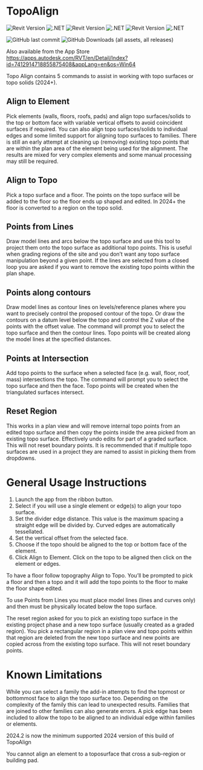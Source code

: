 # TopoAlign
![Revit Version](https://img.shields.io/badge/Revit%20Version-2019_--_2020-blue.svg) ![.NET](https://img.shields.io/badge/.NET-4.7-blue.svg) 
![Revit Version](https://img.shields.io/badge/Revit%20Version-2021_--_2024-blue.svg) ![.NET](https://img.shields.io/badge/.NET-4.8-blue.svg) 
![Revit Version](https://img.shields.io/badge/Revit%20Version-2025-blue.svg) ![.NET](https://img.shields.io/badge/.NET-8-blue.svg)

![GitHub last commit](https://img.shields.io/github/last-commit/russgreen/topoalign) 
![GitHub Downloads (all assets, all releases)](https://img.shields.io/github/downloads/russgreen/topoalign/total)

Also available from the App Store https://apps.autodesk.com/RVT/en/Detail/Index?id=7412914718855875408&appLang=en&os=Win64

Topo Align contains 5 commands to assist in working with topo surfaces or topo solids (2024+).

## Align to Element

Pick elements (walls, floors, roofs, pads) and align topo surfaces/solids to the top or bottom face with variable vertical offsets to avoid coincident surfaces if required.
You can also align topo surfaces/solids to individual edges and some limited support for aligning topo surfaces to families. There is still an early attempt at cleaning up (removing) existing topo points that are within the plan area of the element being used for the alignment. The results are mixed for very complex elements and some manual processing may still be required.

## Align to Topo

Pick a topo surface and a floor.  The points on the topo surface will be added to the floor so the floor ends up shaped and edited.  In 2024+ the floor is converted to a region on the topo solid.

## Points from Lines

Draw model lines and arcs below the topo surface and use this tool to project them onto the topo surface as additional topo points. This is useful when grading regions of the site and you don’t want any topo surface manipulation beyond a given point. If the lines are selected from a closed loop you are asked if you want to remove the existing topo points within the plan shape.

## Points along contours

Draw model lines as contour lines on levels/reference planes where you want to precisely control the proposed contour of the topo. Or draw the contours on a datum level below the topo and control the Z value of the points with the offset value. The command will prompt you to select the topo surface and then the contour lines. Topo points will be created along the model lines at the specified distances.

## Points at Intersection

Add topo points to the surface when a selected face (e.g. wall, floor, roof, mass) intersections the topo. The command will prompt you to select the topo surface and then the face. Topo points will be created when the triangulated surfaces intersect.

## Reset Region

This works in a plan view and will remove internal topo points from an edited topo surface and then copy the points inside the area picked from an existing topo surface. Effectively undo edits for part of a graded surface. This will not reset boundary points. It is recommended that if multiple topo surfaces are used in a project they are named to assist in picking them from dropdowns.

# General Usage Instructions
1. Launch the app from the ribbon button.
2. Select if you will use a single element or edge(s) to align your topo surface.
3. Set the divider edge distance. This value is the maximum spacing a straight edge will be divided by. Curved edges are automatically tessellated.
4. Set the vertical offset from the selected face.
5. Choose if the topo should be aligned to the top or bottom face of the element.
6. Click Align to Element. Click on the topo to be aligned then click on the element or edges.

To have a floor follow topography Align to Topo.  You’ll be prompted to pick a floor and then a topo and it will add the topo points to the floor to make the floor shape edited.

To use Points from Lines you must place model lines (lines and curves only) and then must be physically located below the topo surface.

The reset region asked for you to pick an existing topo surface in the existing project phase and a new topo surface (usually created as a graded region). You pick a rectangular region in a plan view and topo points within that region are deleted from the new topo surface and new points are copied across from the existing topo surface. This will not reset boundary points.

# Known Limitations
While you can select a family the add-in attempts to find the topmost or bottommost face to align the topo surface too. Depending on the complexity of the family this can lead to unexpected results. Families that are joined to other families can also generate errors. A pick edge has been included to allow the topo to be aligned to an individual edge within families or elements.

2024.2 is now the minimum supported 2024 version of this build of TopoAlign

You cannot align an element to a toposurface that cross a sub-region or building pad.  